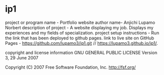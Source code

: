 # ip1
project or program name - Portfolio website
author name- Anjichi Lupamo Norbert
description of project - A website displaying my job. Displays my experiences and my fields of specialization.
project setup instructions - Run the link that has been deployed to github pages. 
link to live site on GitHub Pages - https://github.com/lupamo3/ip1.git  // https://lupamo3.github.io/ip1/.

copyright and license information                     GNU GENERAL PUBLIC LICENSE
                       Version 3, 29 June 2007

 Copyright (C) 2007 Free Software Foundation, Inc. <http://fsf.org/>
 

 
